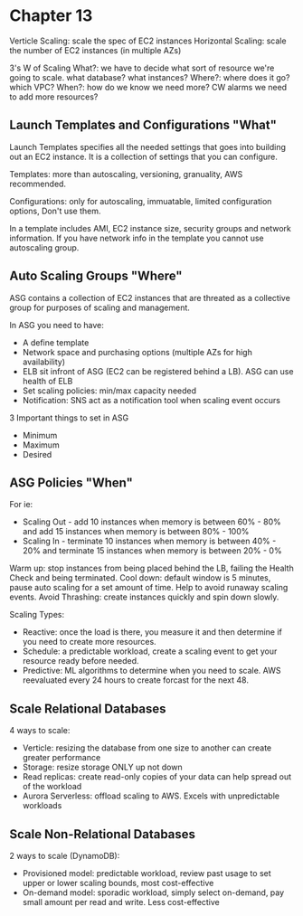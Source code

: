 # Chapter 13

Verticle Scaling: scale the spec of EC2 instances
Horizontal Scaling: scale the number of EC2 instances (in multiple AZs)

3's W of Scaling
What?: we have to decide what sort of resource we're going to scale. what database? what instances?
Where?: where does it go? which VPC? 
When?: how do we know we need more? CW alarms we need to add more resources?

## Launch Templates and Configurations "What"
Launch Templates specifies all the needed settings that goes into building out an EC2 instance. It is a collection of settings that you can configure. 

Templates: more than autoscaling, versioning, granuality, AWS recommended.

Configurations: only for autoscaling, immuatable, limited configuration options, Don't use them.

In a template includes AMI, EC2 instance size, security groups and network information. If you have network info in the template you cannot use autoscaling group.

## Auto Scaling Groups "Where"
ASG contains a collection of EC2 instances that are threated as a collective group for purposes of scaling and management.

In ASG you need to have:
- A define template
- Network space and purchasing options (multiple AZs for high availability)
- ELB sit infront of ASG (EC2 can be registered behind a LB). ASG can use health of ELB
- Set scaling policies: min/max capacity needed
- Notification: SNS act as a notification tool when scaling event occurs

3 Important things to set in ASG
- Minimum
- Maximum
- Desired

## ASG Policies "When"
For ie: 
- Scaling Out - add 10 instances when memory is between 60% - 80% and add 15 instances when memory is between 80% - 100%
- Scaling In - terminate 10 instances when memory is between 40% - 20% and terminate 15 instances when memory is between 20% - 0%

Warm up: stop instances from being placed behind the LB, failing the Health Check and being terminated. 
Cool down: default window is 5 minutes, pause auto scaling for a set amount of time. Help to avoid runaway scaling events.
Avoid Thrashing: create instances quickly and spin down slowly.

Scaling Types:
- Reactive: once the load is there, you measure it and then determine if you need to create more resources.
- Schedule: a predictable workload, create a scaling event to get your resource ready before needed.
- Predictive: ML algorithms to determine when you need to scale. AWS reevaluated every 24 hours to create forcast for the next 48.

## Scale Relational Databases
4 ways to scale:
- Verticle: resizing the database from one size to another can create greater performance 
- Storage: resize storage ONLY up not down
- Read replicas: create read-only copies of your data can help spread out of the workload
- Aurora Serverless: offload scaling to AWS. Excels with unpredictable workloads

## Scale Non-Relational Databases
2 ways to scale (DynamoDB):
- Provisioned model: predictable workload, review past usage to set upper or lower scaling bounds, most cost-effective
- On-demand model: sporadic workload, simply select on-demand, pay small amount per read and write. Less cost-effective